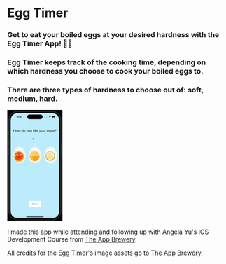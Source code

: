 # Egg Timer

### Get to eat your boiled eggs at your desired hardness with the Egg Timer App! 🥚😎

### Egg Timer keeps track of the cooking time, depending on which hardness you choose to cook your boiled eggs to.

### There are three types of hardness to choose out of: soft, medium, hard.

<img src="./images/egg-timer.gif" width="25%" height="25%"/>

I made this app while attending and following up with Angela Yu's iOS Development Course from <a href="https://appbrewery.com/">The App Brewery</a>.

All credits for the Egg Timer's image assets go to <a href="https://appbrewery.com/">The App Brewery</a>.

